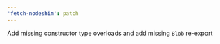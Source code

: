 ```yaml
---
'fetch-nodeshim': patch
---
```


Add missing constructor type overloads and add missing `Blob` re-export
